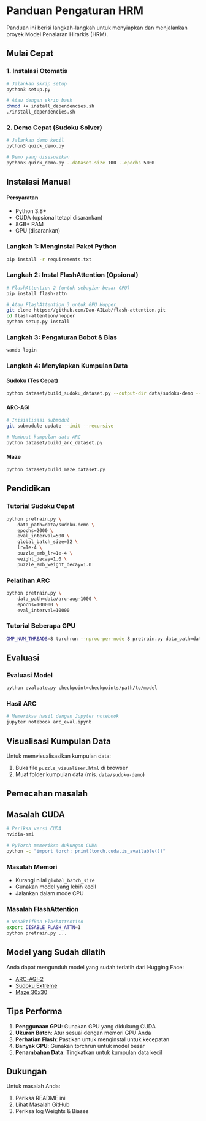 # Panduan Pengaturan HRM

Panduan ini berisi langkah-langkah untuk menyiapkan dan menjalankan proyek Model Penalaran Hirarkis (HRM).

## Mulai Cepat

### 1. Instalasi Otomatis
```bash
# Jalankan skrip setup
python3 setup.py

# Atau dengan skrip bash
chmod +x install_dependencies.sh
./install_dependencies.sh
```

### 2. Demo Cepat (Sudoku Solver)
```bash
# Jalankan demo kecil
python3 quick_demo.py

# Demo yang disesuaikan
python3 quick_demo.py --dataset-size 100 --epochs 5000
```



## Instalasi Manual

#### Persyaratan
- Python 3.8+
- CUDA (opsional tetapi disarankan)
- 8GB+ RAM
- GPU (disarankan)

### Langkah 1: Menginstal Paket Python
```bash
pip install -r requirements.txt
```

### Langkah 2: Instal FlashAttention (Opsional)
```bash
# FlashAttention 2 (untuk sebagian besar GPU)
pip install flash-attn

# Atau FlashAttention 3 untuk GPU Hopper
git clone https://github.com/Dao-AILab/flash-attention.git
cd flash-attention/hopper
python setup.py install
```

### Langkah 3: Pengaturan Bobot & Bias
```bash
wandb login
```

### Langkah 4: Menyiapkan Kumpulan Data

#### Sudoku (Tes Cepat)
```bash
python dataset/build_sudoku_dataset.py --output-dir data/sudoku-demo --subsample-size 100 --num-aug 100
```

#### ARC-AGI
```bash
# Inisialisasi submodul
git submodule update --init --recursive

# Membuat kumpulan data ARC
python dataset/build_arc_dataset.py
```

#### Maze
```bash
python dataset/build_maze_dataset.py
```

## Pendidikan

### Tutorial Sudoku Cepat
```bash
python pretrain.py \
    data_path=data/sudoku-demo \
    epochs=2000 \
    eval_interval=500 \
    global_batch_size=32 \
    lr=1e-4 \
    puzzle_emb_lr=1e-4 \
    weight_decay=1.0 \
    puzzle_emb_weight_decay=1.0
```

### Pelatihan ARC
```bash
python pretrain.py \
    data_path=data/arc-aug-1000 \
    epochs=100000 \
    eval_interval=10000
```

### Tutorial Beberapa GPU
```bash
OMP_NUM_THREADS=8 torchrun --nproc-per-node 8 pretrain.py data_path=data/arc-aug-1000
```

## Evaluasi

### Evaluasi Model
```bash
python evaluate.py checkpoint=checkpoints/path/to/model
```

### Hasil ARC
```bash
# Memeriksa hasil dengan Jupyter notebook
jupyter notebook arc_eval.ipynb
```

## Visualisasi Kumpulan Data

Untuk memvisualisasikan kumpulan data:
1. Buka file `puzzle_visualiser.html` di browser
2. Muat folder kumpulan data (mis. `data/sudoku-demo`)

## Pemecahan masalah

## Masalah CUDA
```bash
# Periksa versi CUDA
nvidia-smi

# PyTorch memeriksa dukungan CUDA
python -c "import torch; print(torch.cuda.is_available())"
```

### Masalah Memori
- Kurangi nilai `global_batch_size`
- Gunakan model yang lebih kecil
- Jalankan dalam mode CPU

### Masalah FlashAttention
```bash
# Nonaktifkan FlashAttention
export DISABLE_FLASH_ATTN=1
python pretrain.py ...
```

## Model yang Sudah dilatih

Anda dapat mengunduh model yang sudah terlatih dari Hugging Face:
- [ARC-AGI-2](https://huggingface.co/sapientinc/HRM-checkpoint-ARC-2)
- [Sudoku Extreme](https://huggingface.co/sapientinc/HRM-checkpoint-sudoku-extreme)
- [Maze 30x30](https://huggingface.co/sapientinc/HRM-checkpoint-maze-30x30-hard)

## Tips Performa

1. **Penggunaan GPU**: Gunakan GPU yang didukung CUDA
2. **Ukuran Batch**: Atur sesuai dengan memori GPU Anda
3. **Perhatian Flash**: Pastikan untuk menginstal untuk kecepatan
4. **Banyak GPU**: Gunakan torchrun untuk model besar
5. **Penambahan Data**: Tingkatkan untuk kumpulan data kecil

## Dukungan

Untuk masalah Anda:
1. Periksa README ini
2. Lihat Masalah GitHub
3. Periksa log Weights & Biases